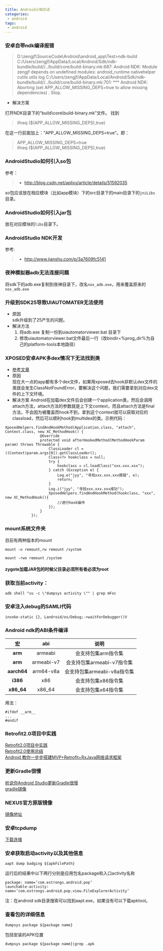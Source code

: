 ```yaml
---
title: Android小知识点
categories:
 - android
tags:
 - android
---
```


### 安卓自带ndk编译报错
>D:\zengjf\SourceCode\Android\android_app\Test>ndk-build 
C:/Users/zengjf/AppData/Local/Android/Sdk/ndk-bundle/build//../build/core/build-binary.mk:687: Android NDK: Module zengjf depends on undefined modules: android_runtime nativehelper cutils utils log
C:/Users/zengjf/AppData/Local/Android/Sdk/ndk-bundle/build//../build/core/build-binary.mk:701: *** Android NDK: Aborting (set APP_ALLOW_MISSING_DEPS=true to allow missing dependencies)    .  Stop.

* 解决方案  
 
打开NDK目录下的“build\core\build-binary.mk”文件。
找到
>ifneq ($(APP_ALLOW_MISSING_DEPS),true)

在这一行前面加上：“APP_ALLOW_MISSING_DEPS=true”。即：
>APP_ALLOW_MISSING_DEPS=true  
ifneq ($(APP_ALLOW_MISSING_DEPS),true)

###  AndroidStudio如何引入so包
参考：
>* http://blog.csdn.net/aplixy/article/details/51592035

so包应该放在相应模块（比如app模块）下的src目录下的main目录下的`jniLibs`目录。

### AndroidStudio如何引入jar包
放在对应模块的`libs`目录下。

### AndroidStudio NDK开发
参考:
>* http://www.jianshu.com/p/3a7609fc5141

### 夜神模拟器adb无法连接问题

将sdk下的adb.exe复制到夜神目录下，改名`nox_adb.exe`，用来覆盖原来的`nox_adb.exe`

### 升级到SDK25导致UIAUTOMATER无法使用
* 原因  
sdk升级到了25产生的问题。
* 解决方法  
  1. 将adb.exe 复制一份到uiautomatorviewer.bat 目录下
  2. 修改uiautomatorviewer.bat文件最后一行（改bindir=%prog_dir%为自己的platform-tools本地路径）
  
### XPOSED安卓APK多dex情况下无法找到类
* [参考文章](http://bestmk.cn/thread-511.htm)
* 原因  
现在大一点的app都有多个dex文件，如果用xposed去hook非默认dex文件的类就会发生ClassNotFoundError，要解决这个问题，我们需要拿到对应dex文件的上下文环境。
* 解决方案
Android在加载dex文件后会创建一个application类，然后会调用attach方法，attach方法的参数就是上下文context，而且attach方法是final方法，不会因为被覆盖而hook不到，拿到这个context就可以获取对应的classload，然后可以顺利hook到multidex的类。示例代码：
```
XposedHelpers.findAndHookMethod(Application.class, "attach", Context.class, new XC_MethodHook() {
                @Override
                protected void afterHookedMethod(MethodHookParam param) throws Throwable {
                    ClassLoader cl = ((Context)param.args[0]).getClassLoader();
                    Class<?> hookclass = null;
                    try {
                        hookclass = cl.loadClass("xxx.xxx.xxx");
                    } catch (Exception e) {
                        Log.e("jyy", "寻找xxx.xxx.xxx报错", e);
                        return;
                    }
                    Log.i("jyy", "寻找xxx.xxx.xxx成功");
                    XposedHelpers.findAndHookMethod(hookclass, "xxx", new XC_MethodHook(){
                        //进行hook操作
                    });
                }
            });
```

### mount系统文件夹
目前有两种版本的mount 

```
mount -o remount,rw remount /system
```

```
mount -rwo remount /system
```


#### zygote加载JAR包的时候父目录必须所有者必须为root

### 获取当前activity：
```
adb shell "su -c \"dumpsys activity \"" | grep mFoc
```

### 安卓注入debug的SAMLI代码
```
invoke-static {}, Landroid/os/Debug;->waitForDebugger()V
```

### Android ndk的ABI条件编译

| 宏 | abi | 说明 |
|:---:|:---:|:---:|
|__arm__|armeabi|会支持包集arm指令集|
|__arm__|armeabi-v7|会支持包集armeabi-v7指令集|
|__aarch64__|arm64-v8a|会支持包集armeabi-v8a指令集|
|__i386__|x86|会支持包集x86指令集|
|__x86_64__|x86_64|会支持包集x64指令集|

用法：
```
#ifdef __arm__
...
#endif
```

### Retrofit2.0项目中实践
[Retrofit2.0项目中实践](http://www.jianshu.com/p/e438594d9c93)  
[Retrofit2.0使用总结](http://www.jianshu.com/p/3e13e5d34531)  
[Android 教你一步步搭建MVP+Retrofit+RxJava网络请求框架](http://www.jianshu.com/p/7b839b7c5884)

### 更新Gradle很慢
[听说你Android Studio更新Gradle很慢](http://www.jianshu.com/p/069514ef0d06)  
[gradle镜像](http://mirrors.flysnow.org/)

### NEXUS官方原版镜像
[镜像地址](http://tieba.baidu.com/p/4212134253)

### 安卓tcpdump
[下载连接](https://www.androidtcpdump.com/android-tcpdump/downloads)

### 安卓获取启动activity以及其他信息
```
aapt dump badging ${apkFilePath}
```
运行后的结果中以下两行分别是应用包名package和入口activity名称
```
package: name=’com.estrongs.android.pop’
launchable-activity: name=’com.estrongs.android.pop.view.FileExplorerActivity’
```
注：在android sdk目录搜索可以找到aapt.exe，如果没有可以下载apktool。

### 查看包的详细信息
```
dumpsys package ${package name}
```
包括安装的APK位置
```
dumpsys package ${package name}|grep .apk
```